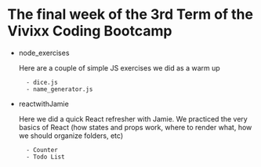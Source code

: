 # The final week of the 3rd Term of the Vivixx Coding Bootcamp

- node_exercises

    Here are a couple of simple JS exercises we did as a warm up

        - dice.js
        - name_generator.js

- reactwithJamie

    Here we did a quick React refresher with Jamie. We practiced the very basics of React (how states and props work, where to render what, how we should organize folders, etc)

        - Counter
        - Todo List

